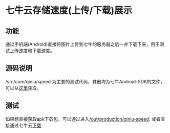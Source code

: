 # 七牛云存储速度(上传/下载)展示

## 功能
通过手机端(Android)直接将图片上传到七牛的服务器之后一并下载下来，用于测试上传速度和下载速度。

## 源码说明
/src/com/qiniu/speed 为主要的测试代码，其他均为七牛Android-SDK的文件，可以从[这里](http://github.com/qiniu/android-sdk)获取。

## 测试
如果想直接获取apk下载包，可以通过进入[/out/production/qiniu-speed](https://github.com/chzyer/QiniuSpeed/tree/master/out/production/qiniu-speed).
或者直接通过七牛云[下载](http://a.dn.qbox.me/qiniu-speed.apk)
